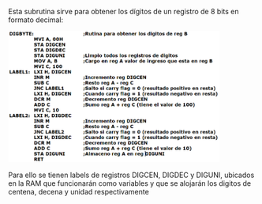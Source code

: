 Esta subrutina sirve para obtener los dígitos de un registro de 8 bits en formato decimal:<br>

<img src="digbyte_8085.PNG" width=85% height=85%>

Para ello se tienen labels de registros DIGCEN, DIGDEC y DIGUNI, ubicados en la RAM que funcionarán como variables y que se alojarán los digitos de centena, decena y unidad respectivamente

